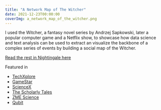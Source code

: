 ```yaml
---
title: "A Network Map of The Witcher"
date: 2021-12-23T00:00:00
coverImg: a_network_map_of_the_witcher.png
---
```


I used the Witcher, a fantasy novel series by Andrzej Sapkowski, later a popular computer game and a Netflix show, to showcase how data science and text analysis can be used to extract an visualize the backbone of a complex series of events by building a social map of the Witcher.

<!--more-->

[Read the rest in Nightingale here](https://nightingaledvs.com/a-network-map-of-the-witcher)


Featured in

- [TechXplore](https://techxplore.com/news/2022-02-scientist-network-witcher.html)
- [GameStar](https://www.gamestar.hu/masvilag/rendkivul-latvanyosan-abrazoltak-a-the-witcher-szereploinek-kapcsolatait-304242.html)
- [ScienceX](https://sciencex.com/news/2022-03-week-kilonova-afterglow-witcher-moderate.html)
- [The Scholarly Tales](https://scholarlytales.hcommons.org/2022/01/14/new-digital-scholarship-resources-january-7-14/)
- [ZME Science](https://www.zmescience.com/science/the-witcher-character-network-2643246523/)
- [Qubit](https://qubit.hu/2021/12/30/elkeszult-a-the-witcher-halozati-terkepe)
